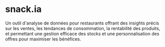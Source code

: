 # snack.ia
Un outil d'analyse de données pour restaurants offrant des insights précis sur les ventes, les tendances de consommation, la rentabilité des produits, et permettant une gestion efficace des stocks et une personnalisation des offres pour maximiser les bénéfices.
